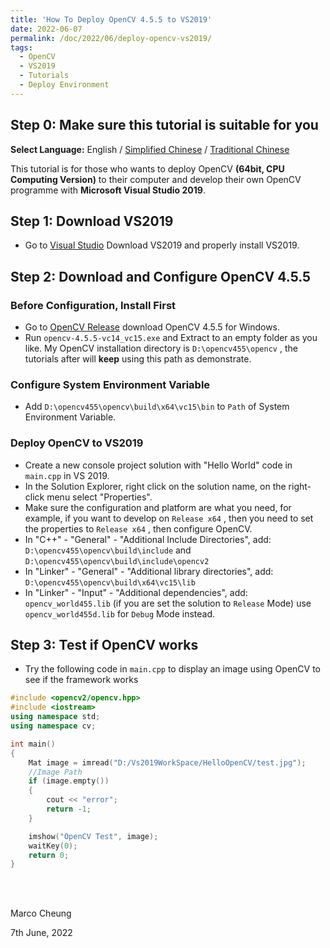 ```yaml
---
title: 'How To Deploy OpenCV 4.5.5 to VS2019'
date: 2022-06-07
permalink: /doc/2022/06/deploy-opencv-vs2019/
tags:
  - OpenCV
  - VS2019
  - Tutorials
  - Deploy Environment
---
```


## Step 0: Make sure this tutorial is suitable for you

**Select Language:** English / [Simplified Chinese](/doc/2022/06/deploy-opencv-vs2019-zhCN/) / [Traditional Chinese](https://marc0cheung.github.io/doc/2022/06/deploy-opencv-vs2019-zhHK/)

This tutorial is for those who wants to deploy OpenCV **(64bit, CPU Computing Version)** to their computer and develop their own OpenCV programme with **Microsoft Visual Studio 2019**. 



## Step 1: Download VS2019

- Go to [Visual Studio](https://visualstudio.microsoft.com/) Download VS2019 and properly install VS2019.



## Step 2: Download and Configure OpenCV 4.5.5

### Before Configuration, Install First

- Go to [OpenCV Release](https://opencv.org/releases/) download OpenCV 4.5.5 for Windows.
- Run `opencv-4.5.5-vc14_vc15.exe` and Extract to an empty folder as you like. 
  My OpenCV installation directory is `D:\opencv455\opencv` , the tutorials after will **keep** using this path as demonstrate. 

### Configure System Environment Variable

- Add `D:\opencv455\opencv\build\x64\vc15\bin` to `Path` of System Environment Variable. 

### Deploy OpenCV to VS2019

- Create a new console project solution with "Hello World" code in `main.cpp` in VS 2019.
- In the Solution Explorer, right click on the solution name, on the right-click menu select "Properties".
- Make sure the configuration and platform are what you need, for example, if you want to develop on `Release x64` , then you need to set the properties to `Release x64` , then configure OpenCV.
- In "C++" - "General" - "Additional Include Directories", add:
  `D:\opencv455\opencv\build\include`  and 
  `D:\opencv455\opencv\build\include\opencv2` 
- In "Linker" - "General" - "Additional library directories", add:
  `D:\opencv455\opencv\build\x64\vc15\lib`
- In "Linker" - "Input" - "Additional dependencies", add:
  `opencv_world455.lib` (if you are set the solution to `Release` Mode)
  use `opencv_world455d.lib` for `Debug` Mode instead.



## Step 3: Test if OpenCV works

- Try the following code in `main.cpp` to display an image using OpenCV to see if the framework works

```c++
#include <opencv2/opencv.hpp>
#include <iostream>
using namespace std;
using namespace cv;

int main()
{
    Mat image = imread("D:/Vs2019WorkSpace/HelloOpenCV/test.jpg");  
    //Image Path
    if (image.empty())
    {
        cout << "error";
        return -1;
    }

    imshow("OpenCV Test", image);
    waitKey(0);
    return 0;
}

```



<br>

<br>

Marco Cheung

7th June, 2022